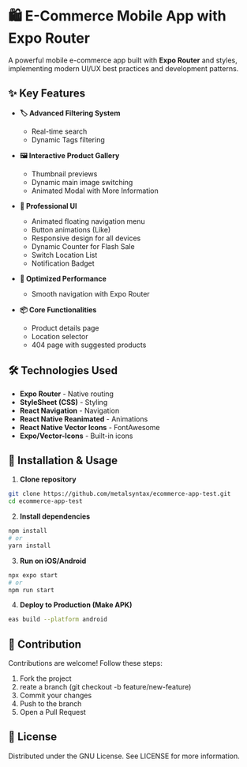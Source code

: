 # 🛍️ E-Commerce Mobile App with Expo Router

A powerful mobile e-commerce app built with **Expo Router** and styles, implementing modern UI/UX best practices and development patterns.

## ✨ Key Features

- **🏷️ Advanced Filtering System**
  - Real-time search
  - Dynamic Tags filtering

- **🖼️ Interactive Product Gallery**
  - Thumbnail previews
  - Dynamic main image switching
  - Animated Modal with More Information

- **🎨 Professional UI**
  - Animated floating navigation menu
  - Button animations (Like)
  - Responsive design for all devices
  - Dynamic Counter for Flash Sale
  - Switch Location List
  - Notification Badget

- **🚀 Optimized Performance**
  - Smooth navigation with Expo Router

- **📦 Core Functionalities**
  - Product details page
  - Location selector
  - 404 page with suggested products

## 🛠️ Technologies Used

- **Expo Router** - Native routing
- **StyleSheet (CSS)** - Styling
- **React Navigation** - Navigation
- **React Native Reanimated** - Animations
- **React Native Vector Icons** - FontAwesome
- **Expo/Vector-Icons** - Built-in icons

## 🚀 Installation & Usage

1. **Clone repository**
```bash
git clone https://github.com/metalsyntax/ecommerce-app-test.git
cd ecommerce-app-test
```
2. **Install dependencies**
```bash
npm install
# or
yarn install
```
3. **Run on iOS/Android**
```bash
npx expo start
# or
npm run start
```
4. **Deploy to Production (Make APK)**
```bash
eas build --platform android
```

## 🤝 Contribution
Contributions are welcome! Follow these steps:

1. Fork the project
2. reate a branch (git checkout -b feature/new-feature)
3. Commit your changes
4. Push to the branch
5. Open a Pull Request

## 📄 License
Distributed under the GNU License. See LICENSE for more information.